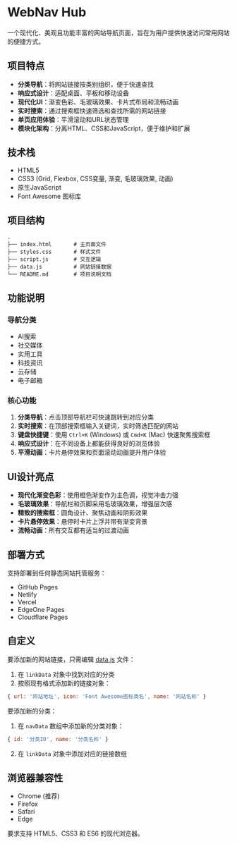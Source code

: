 # WebNav Hub

一个现代化、美观且功能丰富的网站导航页面，旨在为用户提供快速访问常用网站的便捷方式。

## 项目特点

- **分类导航**：将网站链接按类别组织，便于快速查找
- **响应式设计**：适配桌面、平板和移动设备
- **现代化UI**：渐变色彩、毛玻璃效果、卡片式布局和流畅动画
- **实时搜索**：通过搜索框快速筛选和查找所需的网站链接
- **单页应用体验**：平滑滚动和URL状态管理
- **模块化架构**：分离HTML、CSS和JavaScript，便于维护和扩展

## 技术栈

- HTML5
- CSS3 (Grid, Flexbox, CSS变量, 渐变, 毛玻璃效果, 动画)
- 原生JavaScript
- Font Awesome 图标库

## 项目结构

```
.
├── index.html       # 主页面文件
├── styles.css       # 样式文件
├── script.js        # 交互逻辑
├── data.js          # 网站链接数据
└── README.md        # 项目说明文档
```

## 功能说明

### 导航分类
- AI搜索
- 社交媒体
- 实用工具
- 科技资讯
- 云存储
- 电子邮箱

### 核心功能
1. **分类导航**：点击顶部导航栏可快速跳转到对应分类
2. **实时搜索**：在顶部搜索框输入关键词，实时筛选匹配的网站
3. **键盘快捷键**：使用 `Ctrl+K` (Windows) 或 `Cmd+K` (Mac) 快速聚焦搜索框
4. **响应式设计**：在不同设备上都能获得良好的浏览体验
5. **平滑动画**：卡片悬停效果和页面滚动动画提升用户体验

## UI设计亮点

- **现代化渐变色彩**：使用橙色渐变作为主色调，视觉冲击力强
- **毛玻璃效果**：导航栏和页脚采用毛玻璃效果，增强层次感
- **精致的搜索框**：圆角设计、聚焦动画和阴影效果
- **卡片悬停效果**：悬停时卡片上浮并带有渐变背景
- **流畅动画**：所有交互都有适当的过渡动画

## 部署方式

支持部署到任何静态网站托管服务：
- GitHub Pages
- Netlify
- Vercel
- EdgeOne Pages
- Cloudflare Pages

## 自定义

要添加新的网站链接，只需编辑 [data.js](file:///C:/Users/bbylw/Desktop/navs/data.js) 文件：
1. 在 `linkData` 对象中找到对应的分类
2. 按照现有格式添加新的链接对象：
```javascript
{ url: '网站地址', icon: 'Font Awesome图标类名', name: '网站名称' }
```

要添加新的分类：
1. 在 `navData` 数组中添加新的分类对象：
```javascript
{ id: '分类ID', name: '分类名称' }
```
2. 在 `linkData` 对象中添加对应的链接数组

## 浏览器兼容性

- Chrome (推荐)
- Firefox
- Safari
- Edge

要求支持 HTML5、CSS3 和 ES6 的现代浏览器。